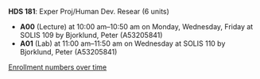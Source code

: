 **HDS 181**: Exper Proj/Human Dev. Resear (6 units)

- **A00** (Lecture) at 10:00 am–10:50 am on Monday, Wednesday, Friday at SOLIS 109 by Bjorklund, Peter (A53205841)
- **A01** (Lab) at 11:00 am–11:50 am on Wednesday at SOLIS 110 by Bjorklund, Peter (A53205841)

[Enrollment numbers over time](./HDS181.tsv)
